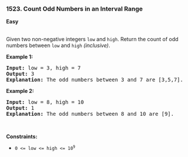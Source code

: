 ### 1523. Count Odd Numbers in an Interval Range
**Easy**
<br>
<br>

Given two non-negative integers `low` and `high`. Return the count of odd numbers between `low` and `high` *(inclusive)*.
<br>

**Example 1:**

<pre>
<b>Input:</b> low = 3, high = 7
<b>Output:</b> 3
<b>Explanation:</b> The odd numbers between 3 and 7 are [3,5,7].
</pre>

**Example 2:**

<pre>
<b>Input:</b> low = 8, high = 10
<b>Output:</b> 1
<b>Explanation:</b> The odd numbers between 8 and 10 are [9].
</pre>
<br>

**Constraints:**

- <code>0 <= low <= high <= 10<sup>9</sup></code>